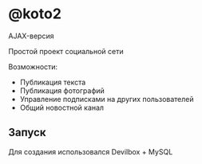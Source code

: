 # @koto2
AJAX-версия

Простой проект социальной сети

Возможности:
+ Публикация текста
+ Публикация фотографий
+ Управление подписками на других пользователей
+ Общий новостной канал

## Запуск
Для создания использовался Devilbox + MySQL
